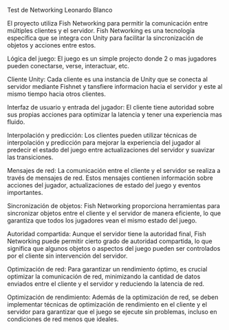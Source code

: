 Test de Networking Leonardo Blanco

El proyecto utiliza Fish Networking para permitir la comunicación entre múltiples clientes y el servidor. Fish Networking es una tecnología específica que se integra con Unity para facilitar la sincronización de objetos y acciones entre estos.

Lógica del juego: El juego es un simple projecto donde 2 o mas jugadores pueden conectarse, verse, interactuar, etc.

Cliente Unity: Cada cliente es una instancia de Unity que se conecta al servidor mediante Fishnet y tansfiere informacion hacia el servidor y este al mismo tiempo hacia otros clientes.

Interfaz de usuario y entrada del jugador: El cliente tiene autoridad sobre sus propias acciones para optimizar la latencia y tener una experiencia mas fluido.

Interpolación y predicción: Los clientes pueden utilizar técnicas de interpolación y predicción para mejorar la experiencia del jugador al predecir el estado del juego entre actualizaciones del servidor y suavizar las transiciones.

Mensajes de red: La comunicación entre el cliente y el servidor se realiza a través de mensajes de red. Estos mensajes contienen información sobre acciones del jugador, actualizaciones de estado del juego y eventos importantes.

Sincronización de objetos: Fish Networking proporciona herramientas para sincronizar objetos entre el cliente y el servidor de manera eficiente, lo que garantiza que todos los jugadores vean el mismo estado del juego.

Autoridad compartida: Aunque el servidor tiene la autoridad final, Fish Networking puede permitir cierto grado de autoridad compartida, lo que significa que algunos objetos o aspectos del juego pueden ser controlados por el cliente sin intervención del servidor.

Optimización de red: Para garantizar un rendimiento óptimo, es crucial optimizar la comunicación de red, minimizando la cantidad de datos enviados entre el cliente y el servidor y reduciendo la latencia de red.

Optimización de rendimiento: Además de la optimización de red, se deben implementar técnicas de optimización de rendimiento en el cliente y el servidor para garantizar que el juego se ejecute sin problemas, incluso en condiciones de red menos que ideales.